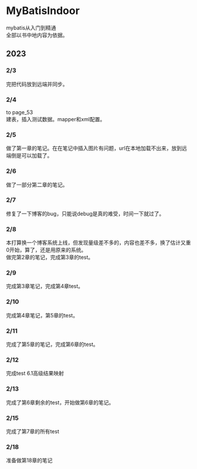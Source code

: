# MyBatisIndoor
mybatis从入门到精通  
全部以书中地内容为依据。

## 2023  
### 2/3  
完把代码放到远端并同步。  
### 2/4  
to page_53  
建表，插入测试数据。mapper和xml配置。  
### 2/5  
做了第一章的笔记。在在笔记中插入图片有问题，url在本地加载不出来，放到远端倒是可以加载了。
### 2/6
做了一部分第二章的笔记。
### 2/7  
修复了一下博客的bug，只能说debug是真的难受，时间一下就过了。  
### 2/8  
本打算换一个博客系统上线，但发现量级差不多的，内容也差不多，换了估计又重0开始，算了，还是用原来的系统。  
做完第2章的笔记，完成第3章的test。 
### 2/9  
完成第3章笔记，完成第4章test。  
### 2/10  
完成第4章笔记，第5章的test。  
### 2/11  
完成了第5章的笔记，完成第6章的test。  
### 2/12  
完成test 6.1高级结果映射  
### 2/13
完成了第6章剩余的test，开始做第6章的笔记。  
### 2/15  
完成了第7章的所有test  
### 2/18  
准备做第18章的笔记




